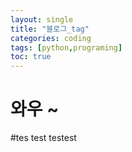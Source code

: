 ```yaml
---
layout: single
title: "블로그_tag"
categories: coding
tags: [python,programing]
toc: true
---
```


# 와우 ~

#tes
test
testest
